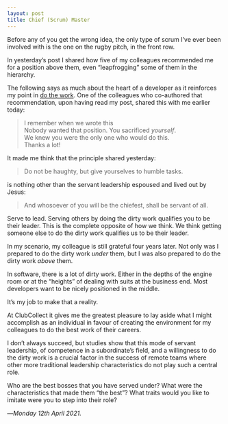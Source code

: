 ```yaml
---
layout: post
title: Chief (Scrum) Master
---
```


Before any of you get the wrong idea, the only type of scrum I’ve ever been involved with is the one on the rugby pitch, in the front row.

In yesterday’s post I shared how five of my colleagues recommended me for a position above them, even “leapfrogging” some of them in the hierarchy.

The following says as much about the heart of a developer as it reinforces my point in [do the work][dtw]. One of the colleagues who co-authored that recommendation, upon having read my post, shared this with me earlier today:

> I remember when we wrote this  
> Nobody wanted that position. You sacrificed _yourself_.  
> We knew you were the only one who would do this.  
> Thanks a lot!

It made me think that the principle shared yesterday:

> Do not be haughty, but give yourselves to humble tasks.

is nothing other than the servant leadership espoused and lived out by Jesus:

> And whosoever of you will be the chiefest, shall be servant of all.

Serve to lead. Serving others by doing the dirty work qualifies you to be their leader. This is the complete opposite of how we think. We think getting someone else to do the dirty work qualifies us to be their leader.

In my scenario, my colleague is still grateful four years later. Not only was I prepared to do the dirty work _under_ them, but I was also prepared to do the dirty work _above_ them.

In software, there is a lot of dirty work. Either in the depths of the engine room or at the “heights” of dealing with suits at the business end. Most developers want to be nicely positioned in the middle.

It’s my job to make that a reality.

At ClubCollect it gives me the greatest pleasure to lay aside what I might accomplish as an individual in favour of creating the environment for my colleagues to do the best work of their careers.

I don’t always succeed, but studies show that this mode of servant leadership, of competence in a subordinate’s field, and a willingness to do the dirty work is a crucial factor in the success of remote teams where other more traditional leadership characteristics do not play such a central role.

Who are the best bosses that you have served under? What were the characteristics that made them “the best”? What traits would you like to imitate were you to step into their role?

—*Monday 12th April 2021.*

[dtw]: https://www.crossingtheruby.com/2021/04/11/do-the-work.html
